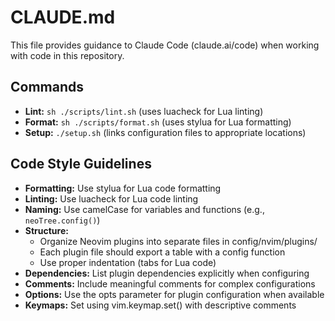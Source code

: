 # CLAUDE.md

This file provides guidance to Claude Code (claude.ai/code) when working with code in this repository.

## Commands

- **Lint:** `sh ./scripts/lint.sh` (uses luacheck for Lua linting)
- **Format:** `sh ./scripts/format.sh` (uses stylua for Lua formatting)
- **Setup:** `./setup.sh` (links configuration files to appropriate locations)

## Code Style Guidelines

- **Formatting:** Use stylua for Lua code formatting
- **Linting:** Use luacheck for Lua code linting
- **Naming:** Use camelCase for variables and functions (e.g., `neoTree.config()`)
- **Structure:** 
  - Organize Neovim plugins into separate files in config/nvim/plugins/
  - Each plugin file should export a table with a config function
  - Use proper indentation (tabs for Lua code)
- **Dependencies:** List plugin dependencies explicitly when configuring
- **Comments:** Include meaningful comments for complex configurations
- **Options:** Use the opts parameter for plugin configuration when available
- **Keymaps:** Set using vim.keymap.set() with descriptive comments